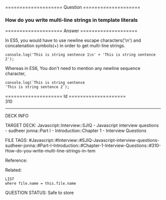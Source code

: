 ==================== Question ====================  

### How do you write multi-line strings in template literals  

==================== Answer ====================  

In ES5, you would have to use newline escape characters('\\n') and concatenation symbols(+) in order to get multi-line strings.

<!-- codeblock-start -->
<pre><code class="hljs language-javascript"><span class="hljs-variable language_">console</span>.<span class="hljs-title function_">log</span>(<span class="hljs-string">'This is string sentence 1\n'</span> + <span class="hljs-string">'This is string sentence 2'</span>);
</code></pre>
<!-- codeblock-end -->

Whereas in ES6, You don't need to mention any newline sequence character,

<!-- codeblock-start -->
<pre><code class="hljs language-javascript"><span class="hljs-variable language_">console</span>.<span class="hljs-title function_">log</span>(<span class="hljs-string">`This is string sentence
'This is string sentence 2`</span>);
</code></pre>
<!-- codeblock-end -->

==================== Id ====================  
310

---

DECK INFO

TARGET DECK: Javascript::Interview::SJIQ - Javascript interview questions - sudheer jonna::Part I - Introduction::Chapter 1 - Interview Questions

FILE TAGS: #Javascript::#Interview::#SJIQ-Javascript-interview-questions-sudheer-jonna::#Part-I-Introduction::#Chapter-1-Interview-Questions::#310-How-do-you-write-multi-line-strings-in-tem

Reference:

Related:

```dataview
LIST
where file.name = this.file.name
```

QUESTION STATUS: Safe to store
